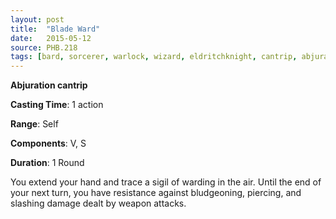 ```yaml
---
layout: post
title:  "Blade Ward"
date:   2015-05-12
source: PHB.218
tags: [bard, sorcerer, warlock, wizard, eldritchknight, cantrip, abjuration]
---
```


**Abjuration cantrip**

**Casting Time**: 1 action

**Range**: Self

**Components**: V, S

**Duration**: 1 Round

You extend your hand and trace a sigil of warding in the air. Until the end of your next turn, you have resistance against bludgeoning, piercing, and slashing damage dealt by weapon attacks.
